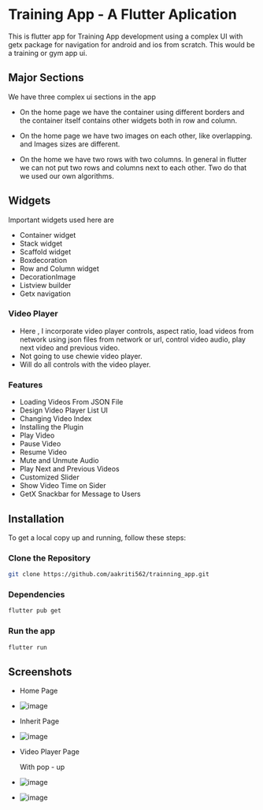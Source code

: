 
# Training App - A Flutter Aplication

This is flutter app for Training App development using a complex UI with getx package for navigation for android and ios from scratch. This would be a training or gym app ui.

## Major Sections


We have three complex ui sections in the app

- On the home page we have the container using different borders and the container itself contains other widgets both in row and column.
- On the home page we have two images on each other, like overlapping. and Images sizes are different.

- On the home we have two rows with two columns. In general in flutter we can not put two rows and columns next to each other. Two do that we used our own algorithms.

## Widgets

Important widgets used here are
- Container widget
- Stack widget
- Scaffold widget
- Boxdecoration
- Row and Column widget
- DecorationImage
- Listview builder
- Getx navigation

### Video Player

- Here , I incorporate video player controls, aspect ratio, load videos from network using json files from network or url, control video audio, play next video and previous video. 
- Not going to use chewie video player.
- Will do all controls with the video player.

### Features

- Loading Videos From JSON File
- Design Video Player List UI
- Changing Video Index
- Installing the Plugin
- Play Video
- Pause Video
- Resume Video
- Mute and Unmute Audio
- Play Next and Previous Videos
- Customized Slider
- Show Video Time on Sider
- GetX Snackbar for Message to Users


## Installation

To get a local copy up and running, follow these steps:

### Clone the Repository

```bash
git clone https://github.com/aakriti562/trainning_app.git
```
### Dependencies
```bash
flutter pub get
```
### Run the app
```bash
flutter run
```
## Screenshots
- Home Page
- ![image](https://github.com/aakriti562/trainning_app/assets/76481840/123e4047-e403-4ee0-bc48-f4b24491ee69)

- Inherit Page
- ![image](https://github.com/aakriti562/trainning_app/assets/76481840/62487f1d-9676-4549-87f0-873836d0436d)

- Video Player Page

  With pop - up 
- ![image](https://github.com/aakriti562/trainning_app/assets/76481840/eb48eddf-1e5d-48d6-81a3-3cb81bd67d0f)

- ![image](https://github.com/aakriti562/trainning_app/assets/76481840/0f291d7b-1453-4d8e-afea-2c4566921699)




  


